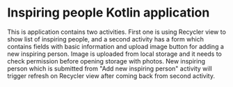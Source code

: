 # Inspiring people Kotlin application


This is application contains two activities. First one is using Recycler view to show list of inspiring people, and a second activity
has a form which contains fields with basic information and upload image button for adding a new inspiring person. Image is uploaded from local storage and it needs to check permission before opening storage with photos. New inspiring person which is submitted from "Add new inspiring person" activity will trigger refresh on Recycler view after coming back from second activity.
